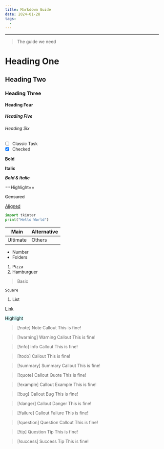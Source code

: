 ```yaml
---
title: Markdown Guide
date: 2024-01-28
tags:
  - 
---
```

---

>The guide we need

# Heading One
## Heading Two
### Heading Three
#### Heading Four
##### Heading Five
###### Heading Six

- [ ] Classic Task
- [x] Checked

**Bold**

**Italic**

***Bold & Italic***

==Highlight==

~~Censured~~

<u>Aligned</u>

```python
import tkinter
print("Hello World")
```

| Main     | Alternative |
| -------- | ----------- |
| Ultimate | Others      | 

- Number
- Folders

1. Pizza
2. Hamburguer

> Basic

`Square`

1) List

[Link](https://google.com)

<mark style="background:#DDFFFF;">Highlight</mark>

>[!note] Note Callout
>This is fine!

>[!warning] Warning Callout
>This is fine!

>[!info] Info Callout
>This is fine!

>[!todo] Callout
>This is fine!

>[!summary] Summary Callout
>This is fine!

>[!quote] Callout Quote
>This is fine!

>[!example] Callout Example
>This is fine!

>[!bug] Callout Bug
>This is fine!

>[!danger] Callout Danger
>This is fine!
 
>[!failure] Callout Failure
>This is fine!

>[!question] Question Callout
>This is fine!

>[!tip] Question Tip
>This is fine!

>[!success] Success Tip
>This is fine!
